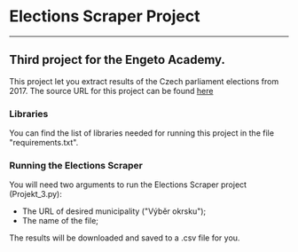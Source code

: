 # Elections Scraper Project
---
Third project for the Engeto Academy.
---
This project let you extract results of the Czech parliament elections from 2017. 
The source URL for this project can be found [here](https://volby.cz/pls/ps2017nss/ps3?xjazyk=CZ)

### Libraries
You can find the list of libraries needed for running this project in the file "requirements.txt".

### Running the Elections Scraper
You will need two arguments to run the Elections Scraper project (Projekt_3.py):
- The URL of desired municipality ("Výběr okrsku");
- The name of the file;

The results will be downloaded and saved to a .csv file for you.
 
